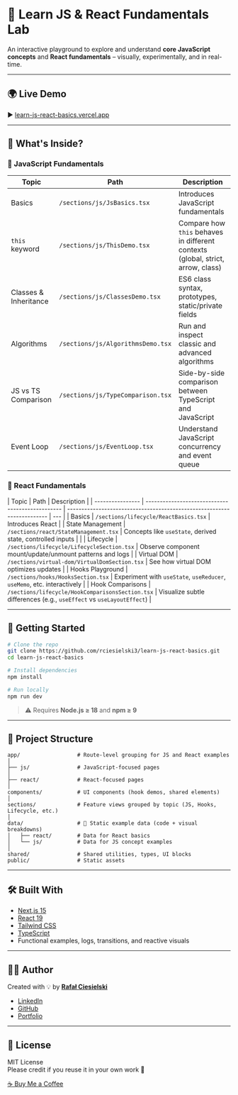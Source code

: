 # 🧪 Learn JS & React Fundamentals Lab

An interactive playground to explore and understand **core JavaScript concepts** and **React fundamentals** – visually, experimentally, and in real-time.

---

## 🌍 Live Demo

▶️ [learn-js-react-basics.vercel.app](https://learn-js-react-basics.vercel.app/)

---

## 🧠 What's Inside?

### 🔹 JavaScript Fundamentals

| Topic                 | Path                              | Description                                                                     |
| --------------------- | --------------------------------- | ------------------------------------------------------------------------------- |
| Basics                | `/sections/js/JsBasics.tsx`       | Introduces JavaScript fundamentals                                              |
| `this` keyword        | `/sections/js/ThisDemo.tsx`       | Compare how `this` behaves in different contexts (global, strict, arrow, class) |
| Classes & Inheritance | `/sections/js/ClassesDemo.tsx`    | ES6 class syntax, prototypes, static/private fields                             |
| Algorithms            | `/sections/js/AlgorithmsDemo.tsx` | Run and inspect classic and advanced algorithms                                 |
| JS vs TS Comparison   | `/sections/js/TypeComparison.tsx` | Side-by-side comparison between TypeScript and JavaScript                       |
| Event Loop            | `/sections/js/EventLoop.tsx`      | Understand JavaScript concurrency and event queue                               |

### 🔸 React Fundamentals

| Topic            | Path                                             | Description                                                             |
| ---------------- | ------------------------------------------------ | ----------------------------------------------------------------------- | --- |
| Basics           | `/sections/lifecycle/ReactBasics.tsx`            | Introduces React                                                        |
| State Management | `/sections/react/StateManagement.tsx`            | Concepts like `useState`, derived state, controlled inputs              |     |
| Lifecycle        | `/sections/lifecycle/LifecycleSection.tsx`       | Observe component mount/update/unmount patterns and logs                |
| Virtual DOM      | `/sections/virtual-dom/VirtualDomSection.tsx`    | See how virtual DOM optimizes updates                                   |
| Hooks Playground | `/sections/hooks/HooksSection.tsx`               | Experiment with `useState`, `useReducer`, `useMemo`, etc. interactively |
| Hook Comparisons | `/sections/lifecycle/HookComparisonsSection.tsx` | Visualize subtle differences (e.g., `useEffect` vs `useLayoutEffect`)   |

---

## 🚀 Getting Started

```bash
# Clone the repo
git clone https://github.com/rciesielski3/learn-js-react-basics.git
cd learn-js-react-basics

# Install dependencies
npm install

# Run locally
npm run dev
```

> ⚠️ Requires **Node.js ≥ 18** and **npm ≥ 9**

---

## 📁 Project Structure

```
app/                  # Route-level grouping for JS and React examples
│
├── js/               # JavaScript-focused pages
│
├── react/            # React-focused pages
│
components/           # UI components (hook demos, shared elements)
│
sections/             # Feature views grouped by topic (JS, Hooks, Lifecycle, etc.)
│
data/                 # 🔢 Static example data (code + visual breakdowns)
│   ├── react/        # Data for React basics
│   └── js/           # Data for JS concept examples
│
shared/               # Shared utilities, types, UI blocks
public/               # Static assets
```

---

## 🛠️ Built With

- [Next.js 15](https://nextjs.org/)
- [React 19](https://react.dev/)
- [Tailwind CSS](https://tailwindcss.com/)
- [TypeScript](https://www.typescriptlang.org/)
- Functional examples, logs, transitions, and reactive visuals

---

## 🧑‍💻 Author

Created with 💡 by [**Rafał Ciesielski**](https://github.com/rciesielski3)

- [LinkedIn](https://www.linkedin.com/in/rafa%C5%82-ciesielski-820309100/)
- [GitHub](https://github.com/rciesielski3)
- [Portfolio](https://rciesielski3.github.io/portfolio/)

---

## 📄 License

MIT License  
Please credit if you reuse it in your own work 🙌

[☕ Buy Me a Coffee](https://buycoffee.to/adateo)

